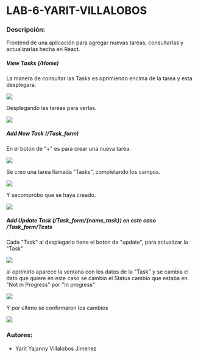 # LAB-6-YARIT-VILLALOBOS

### Descripción:

Frontend de una aplicación para agregar nuevas tareas, consultarlas y actualizarlas hecha en React.

##### View Tasks (/Home)

La manera de consultar las Tasks es oprimiendo encima de la tarea y esta desplegara.

![](img/2.PNG)

Desplegando las tareas para verlas.

![](img/3.PNG)

##### Add New Task (/Task_form)

En el boton de "+" es para crear una nueva tarea.

![](img/2.PNG)

Se creo una tarea llamada "Tasks", completando los campos.

![](img/4.PNG)

Y secomprobo que se haya creado.

![](img/5.PNG)

##### Add Update Task (/Task_form/{name_task}) en este caso /Task_form/Tests


Cada "Task" al desplegarlo tiene el boton de "update", para actualizar la "Task"

![](img/5.PNG)

al oprimirlo aparece la ventana con los datos de la "Task" y se cambia el dato que quiere en este caso se cambio el Status cambio que estaba en "Not in Progress" por "In progress" 

![](img/6.PNG)

Y por último se confirmaron los cambios

![](img/7.PNG)


### Autores:

* Yarit Yajanny Villalobos Jimenez
